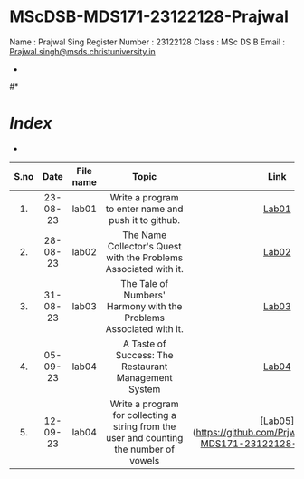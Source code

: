 # MScDSB-MDS171-23122128-Prajwal

Name : Prajwal Sing 
Register Number : 23122128
Class : MSc DS B
Email : Prajwal.singh@msds.christuniversity.in





*
#*
# *Index*
*                              



|S.no|Date|File name|Topic|Link|
|:----:|:----:|:---:|:----:|:----:|
|1.|23-08-23|lab01|Write a program to enter name and push it to github.|[Lab01](https://github.com/Prjwl777/MscDSB-MDS171-23122128-Prajwal/blob/d24d887db061a03a1ac3254375363195e1fc9064/lab%2001.ipynb)|
|2.|28-08-23|lab02|The Name Collector's Quest with the Problems Associated with it.|[Lab02](https://github.com/Prjwl777/MscDSB-MDS171-23122128-Prajwal/blob/d24d887db061a03a1ac3254375363195e1fc9064/lab%2002.ipynb)|
|3.|31-08-23|lab03|The Tale of Numbers' Harmony with the Problems Associated with it.|[Lab03](https://github.com/Prjwl777/MscDSB-MDS171-23122128-Prajwal/blob/d24d887db061a03a1ac3254375363195e1fc9064/lab%2003.ipynb)|
|4.|05-09-23|lab04|A Taste of Success: The Restaurant Management System|[Lab04](https://github.com/Prjwl777/MscDSB-MDS171-23122128-Prajwal/blob/d24d887db061a03a1ac3254375363195e1fc9064/lab%2004.ipynb)|
|5.|12-09-23|lab04|Write a program for collecting a string from the user and counting the number of vowels|[Lab05](https://github.com/Prjwl777/MscDSB-MDS171-23122128-Prajwal/blob/|39277c95f3f46e964672b99e0f570261060d5340/lab%2005.ipynb)|6.|14/09/2023|lab06|Mix & Match Calculator|[Lab06]https://github.com/Prjwl777/MscDSB-MDS171-23122128-Prajwal/blob/c137e6f41f4fb7a04a33a7dcebfb6a7ce873cd02/lab%2006/lab%2006.ipynb